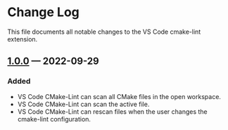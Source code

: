 <!-- markdownlint-disable MD024 -->

# Change Log

This file documents all notable changes to the VS Code cmake-lint extension.

## [1.0.0] — 2022-09-29

### Added

- VS Code CMake-Lint can scan all CMake files in the open workspace.
- VS Code CMake-Lint can scan the active file.
- VS Code CMake-Lint can rescan files when the user changes the cmake-lint
  configuration.

[unreleased]:
  https://github.com/brobeson/vscode-cmake-lint/compare/v1.0.0...HEAD
[1.0.0]:
  https://github.com/brobeson/vscode-cmake-lint/compare/8a03f02d3e600aa662f7c164005392a04d886b0f...v1.0.0
